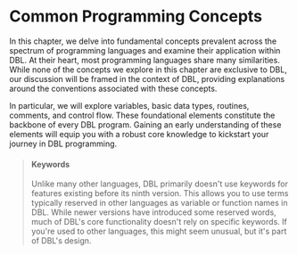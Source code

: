 # Common Programming Concepts

In this chapter, we delve into fundamental concepts prevalent across the spectrum of programming languages and examine their application within DBL. At their heart, most programming languages share many similarities. While none of the concepts we explore in this chapter are exclusive to DBL, our discussion will be framed in the context of DBL, providing explanations around the conventions associated with these concepts.

In particular, we will explore variables, basic data types, routines, comments, and control flow. These foundational elements constitute the backbone of every DBL program. Gaining an early understanding of these elements will equip you with a robust core knowledge to kickstart your journey in DBL programming.

> #### Keywords
> Unlike many other languages, DBL primarily doesn't use keywords for features existing before its ninth version. This allows you to use terms typically reserved in other languages as variable or function names in DBL. While newer versions have introduced some reserved words, much of DBL's core functionality doesn't rely on specific keywords. If you're used to other languages, this might seem unusual, but it's part of DBL's design. 